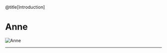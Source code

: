 @title[Introduction]

# Anne

![Anne](https://upload.wikimedia.org/wikipedia/commons/4/49/Koala_climbing_tree.jpg)





---


